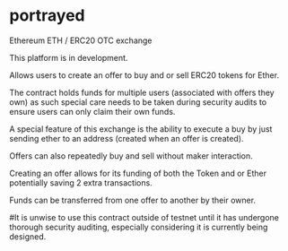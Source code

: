 # portrayed

Ethereum ETH / ERC20 OTC exchange

This platform is in development.  

Allows users to create an offer to buy and or sell ERC20 tokens for Ether.

The contract holds funds for multiple users (associated with offers they own) as such special care needs to be taken during security audits to ensure users can only claim their own funds. 

A special feature of this exchange is the ability to execute a buy by just sending ether to an address (created when an offer is created).

Offers can also repeatedly buy and sell without maker interaction. 

Creating an offer allows for its funding of both the Token and or Ether potentially saving 2 extra transactions. 

Funds can be transferred from one offer to another by their owner.

#It is unwise to use this contract outside of testnet until it has undergone thorough security auditing, especially considering it is currently being designed. 
